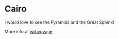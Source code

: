 # Cairo

I would love to see the Pyramids and the Great Sphinx!

More info at [wikivoyage](https://en.wikivoyage.org/wiki/Cairo/Giza)
